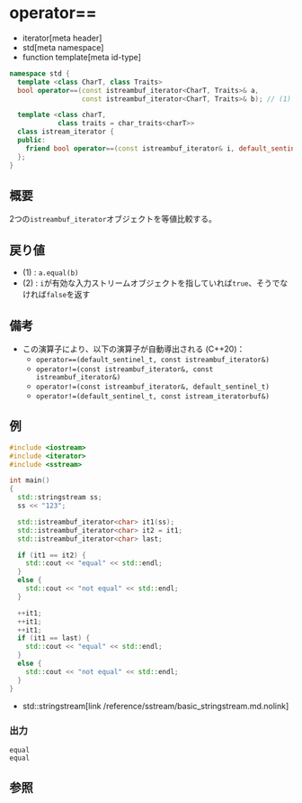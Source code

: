 # operator==
* iterator[meta header]
* std[meta namespace]
* function template[meta id-type]

```cpp
namespace std {
  template <class CharT, class Traits>
  bool operator==(const istreambuf_iterator<CharT, Traits>& a,
                  const istreambuf_iterator<CharT, Traits>& b); // (1) C++03

  template <class charT,
            class traits = char_traits<charT>>
  class istream_iterator {
  public:
    friend bool operator==(const istreambuf_iterator& i, default_sentinel_t); // (2) C++20
  };
}
```

## 概要
2つの`istreambuf_iterator`オブジェクトを等値比較する。


## 戻り値
- (1) : `a.equal(b)`
- (2) : `i`が有効な入力ストリームオブジェクトを指していれば`true`、そうでなければ`false`を返す


## 備考
- この演算子により、以下の演算子が自動導出される (C++20)：
    - `operator==(default_sentinel_t, const istreambuf_iterator&)`
    - `operator!=(const istreambuf_iterator&, const istreambuf_iterator&)`
    - `operator!=(const istreambuf_iterator&, default_sentinel_t)`
    - `operator!=(default_sentinel_t, const istream_iteratorbuf&)`


## 例
```cpp example
#include <iostream>
#include <iterator>
#include <sstream>

int main()
{
  std::stringstream ss;
  ss << "123";

  std::istreambuf_iterator<char> it1(ss);
  std::istreambuf_iterator<char> it2 = it1;
  std::istreambuf_iterator<char> last;

  if (it1 == it2) {
    std::cout << "equal" << std::endl;
  }
  else {
    std::cout << "not equal" << std::endl;
  }

  ++it1;
  ++it1;
  ++it1;
  if (it1 == last) {
    std::cout << "equal" << std::endl;
  }
  else {
    std::cout << "not equal" << std::endl;
  }
}
```
* std::stringstream[link /reference/sstream/basic_stringstream.md.nolink]

### 出力
```
equal
equal
```

## 参照


